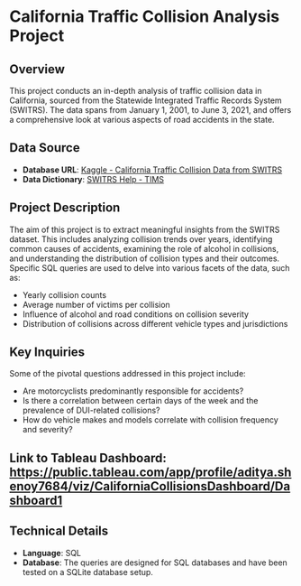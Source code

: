 # California Traffic Collision Analysis Project

## Overview
This project conducts an in-depth analysis of traffic collision data in California, sourced from the Statewide Integrated Traffic Records System (SWITRS). The data spans from January 1, 2001, to June 3, 2021, and offers a comprehensive look at various aspects of road accidents in the state.

## Data Source
- **Database URL**: [Kaggle - California Traffic Collision Data from SWITRS](https://www.kaggle.com/datasets/alexgude/california-traffic-collision-data-from-switrs)
- **Data Dictionary**: [SWITRS Help - TIMS](https://tims.berkeley.edu/help/SWITRS.php)

## Project Description
The aim of this project is to extract meaningful insights from the SWITRS dataset. This includes analyzing collision trends over years, identifying common causes of accidents, examining the role of alcohol in collisions, and understanding the distribution of collision types and their outcomes. Specific SQL queries are used to delve into various facets of the data, such as:
- Yearly collision counts
- Average number of victims per collision
- Influence of alcohol and road conditions on collision severity
- Distribution of collisions across different vehicle types and jurisdictions

## Key Inquiries
Some of the pivotal questions addressed in this project include:
- Are motorcyclists predominantly responsible for accidents?
- Is there a correlation between certain days of the week and the prevalence of DUI-related collisions?
- How do vehicle makes and models correlate with collision frequency and severity?

## Link to Tableau Dashboard: https://public.tableau.com/app/profile/aditya.shenoy7684/viz/CaliforniaCollisionsDashboard/Dashboard1

## Technical Details
- **Language**: SQL
- **Database**: The queries are designed for SQL databases and have been tested on a SQLite database setup.


